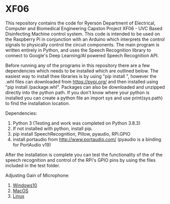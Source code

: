 # XF06
This repository contains the code for Ryerson Department of Electrical, Computer and Biomedical Engineering Capston Project XF06 - UVC Based Disinfecting Machine control system.
This code is intended to be used on the Raspberry Pi in conjunction with an Arduino which interprets the control signals to physically control the circuit components.
The main program is written entirely in Python, and uses the Speech Recognition library to connect to Google's Deep Learning/AI powered Speech Recognition API.

Before running any of the programs in this repository there are a few dependencies which needs to be installed which are outlined below. The easiest way to install thee libraries
is by using "pip install <package name>", however the .whl files can downloaded from  https://pypi.org/ and then installed using "pip install <directory>/package.whl".
Packages can also be downloaded and unzipped directly into the python path. If you don't know where your python is installed you can create a python file an import sys and
use print(sys.path) to find the installation location.

Dependencies:

1. Python 3 (Testing and work was completed on Python 3.8.3)
2. If not installed with python, install pip.
3. pip install SpeechRecognition, Pillow, pyaudio, RPi.GPIO
4. install portaudio from http://www.portaudio.com/ (pyaudio is a binding for PortAudio v19)


After the installation is complete you can test the functionality of the of the speech recognition and control of the RPi's GPIO pins by using the files included in the test folder.

Adjusting Gain of Microphone:

1. [Windows10](https://support.shadowhealth.com/hc/en-us/articles/360007282013-Change-microphone-volume-Windows-10-#:~:text=In%20the%20Sounds%20Settings%20window,adjust%20your%20microphone%20volume%20settings. "Mic adjustment for Windows10")
2. [MacOS](https://hirevuesupport.zendesk.com/hc/en-us/articles/360028433311-Microphone-Settings-Mac-Apple- "Mic adjustment for MacOS")
3. [Linux](https://superuser.com/questions/160425/ubuntu-best-way-to-set-microphone-volume-by-command-line "Mic adjustment for Linux")
